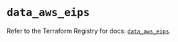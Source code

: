 # `data_aws_eips`

Refer to the Terraform Registry for docs: [`data_aws_eips`](https://registry.terraform.io/providers/hashicorp/aws/6.3.0/docs/data-sources/eips).
